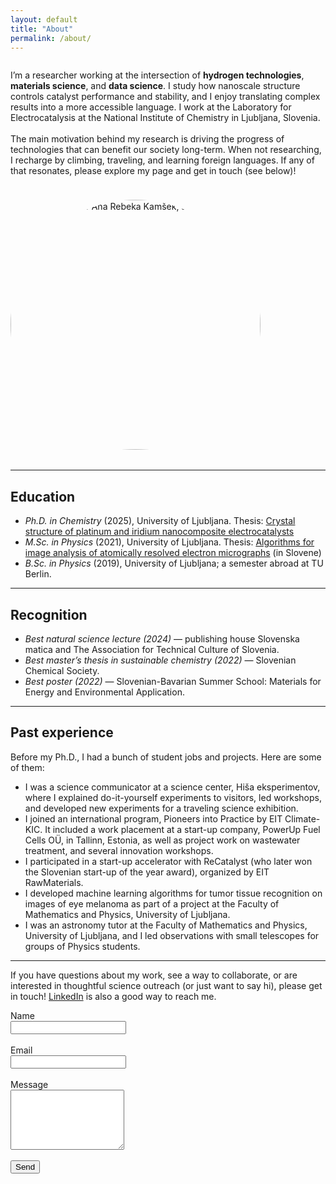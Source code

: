 ```yaml
---
layout: default
title: "About"
permalink: /about/
---
```


<div style="display: flex; flex-wrap: wrap; gap: 1.5rem; align-items: center; margin-bottom: 2rem;">
  <!-- Left column (slightly wider) -->
  <div style="flex: 1.4; min-width: 280px;">
    <p>I’m a researcher working at the intersection of <b>hydrogen technologies</b>, <b>materials science</b>, and <b>data science</b>. I study how nanoscale structure controls catalyst performance and stability, and I enjoy translating complex results into a more accessible language. I work at the Laboratory for Electrocatalysis at the National Institute of Chemistry in Ljubljana, Slovenia. <br><br>The main motivation behind my research is driving the progress of technologies that can benefit our society long-term. When not researching, I recharge by climbing, traveling, and learning foreign languages. If any of that resonates, please explore my page and get in touch (see below)!</p>
  </div>

  <!-- Right column -->
  <div style="flex: 1; min-width: 280px;">
    <img src="/assets/img/photo-square.jpg" alt="A photograph of Ana Rebeka Kamšek, sitting in a plane engine." style="width: 100%; max-width: 400px; aspect-ratio: 1 / 1; object-fit: cover; border-radius: 50%;">
  </div>
</div>

---

## Education
- *Ph.D. in Chemistry* (2025), University of Ljubljana. Thesis: [Crystal structure of platinum and iridium nanocomposite electrocatalysts](https://repozitorij.uni-lj.si/IzpisGradiva.php?id=170176&lang=eng)
- *M.Sc. in Physics* (2021), University of Ljubljana. Thesis: [Algorithms for image analysis of atomically resolved electron micrographs](https://repozitorij.uni-lj.si/IzpisGradiva.php?id=129882&lang=eng) (in Slovene)
- *B.Sc. in Physics* (2019), University of Ljubljana; a semester abroad at TU Berlin.

---

## Recognition
- *Best natural science lecture (2024)* — publishing house Slovenska matica and The
Association for Technical Culture of Slovenia.
- *Best master’s thesis in sustainable chemistry (2022)* — Slovenian Chemical Society.
- *Best poster (2022)* — Slovenian-Bavarian Summer School: Materials for
Energy and Environmental Application.

---

## Past experience 
Before my Ph.D., I had a bunch of student jobs and projects. Here are some of them:
 - I was a science communicator at a science center, Hiša eksperimentov, where I explained do-it-yourself experiments to visitors, led workshops, and developed new experiments for a traveling science exhibition.
 - I joined an international program, Pioneers into Practice by EIT Climate-KIC. It included a work placement at a start-up company, PowerUp Fuel Cells OÜ, in Tallinn, Estonia, as well as project work on wastewater treatment, and several innovation workshops.
 - I participated in a start-up accelerator with ReCatalyst (who later won the Slovenian start-up of the year award), organized by EIT RawMaterials.
 - I developed machine learning algorithms for tumor tissue recognition on images of eye melanoma as part of a project at the Faculty of Mathematics and Physics, University of Ljubljana.
 - I was an astronomy tutor at the Faculty of Mathematics and Physics, University of Ljubljana, and I led observations with small telescopes for groups of Physics students. 

---

If you have questions about my work, see a way to collaborate, or are interested in thoughtful science outreach (or just want to say hi), please get in touch! [LinkedIn](https://www.linkedin.com/in/ana-rebeka-kamsek/) is also a good way to reach me. 

<form action="https://formspree.io/f/xzzvwkjg" method="POST">
  <label for="name">Name</label><br/>
  <input type="text" id="name" name="name" required><br/><br/>
  <label for="email">Email</label><br/>
  <input type="email" id="email" name="_replyto" required><br/><br/>
  <label for="message">Message</label><br/>
  <textarea id="message" name="message" rows="6" required></textarea><br/><br/>  
  <button type="submit">Send</button>
</form>
